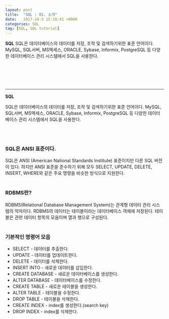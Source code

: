 ```yaml
---
layout: post
title:  "SQL : 01. 소개"
date:   2017-10-3 15:10:41 +0900
categories: SQL
tag: [SQL, SQL tutorial]
---
```


**SQL**
SQL은 데이터베이스의 데이터를 저장, 조작 및 검색하기위한 표준 언어이다. MySQL, SQL서버, MS엑세스, ORACLE, Sybase, Informix, PostgreSQL 등 다양한 데이터베이스 관리 시스템에서 SQL을 사용한다.

<br><br><br><br>
<hr>

**SQL**

SQL은 데이터베이스의 데이터를 저장, 조작 및 검색하기위한 표준 언어이다. MySQL, SQL서버, MS엑세스, ORACLE, Sybase, Informix, PostgreSQL 등 다양한 데이터베이스 관리 시스템에서 SQL을 사용한다.

<br><br>

### SQL은 ANSI 표준이다.

SQL은 ANSI (American National Standards Institute) 표준이지만 다른 SQL 버전이 있다. 하지만 ANSI 표준을 준수하기 위해 모두 SELECT, UPDATE, DELETE, INSERT, WHERE와 같은 주요 명령을 비슷한 방식으로 지원한다.<br><br>

### RDBMS란?

RDBMS(Relational Database Management System)는 관계형 데이터 관리 시스템의 약자이다.
RDBMS의 데이터는 테이블이라는 데이터베이스 객체에 저장된다. 테이블은 관련 데이터 항목의 모음이며 열과 행으로 구성된다.<br><br>


### 기본적인 명령어 모음

- SELECT - 데이터를 추출한다.
- UPDATE - 데이터를 업데이트한다.
- DELETE - 데이터를 삭제한다.
- INSERT INTO - 새로운 데이터를 삽입한다.
- CREATE DATABASE - 새로운 데이터베이스를 생성한다.
- ALTER DATABASE - 데이터베이스를 수정한다.
- CREATE TABLE - 새로운 테이블을 생성한다.
- ALTER TABLE - 테이블을 수정한다.
- DROP TABLE - 테이블을 삭제한다.
- CREATE INDEX - index를 생성한다.(search key)
- DROP INDEX - index를 삭제한다.<br><br>
